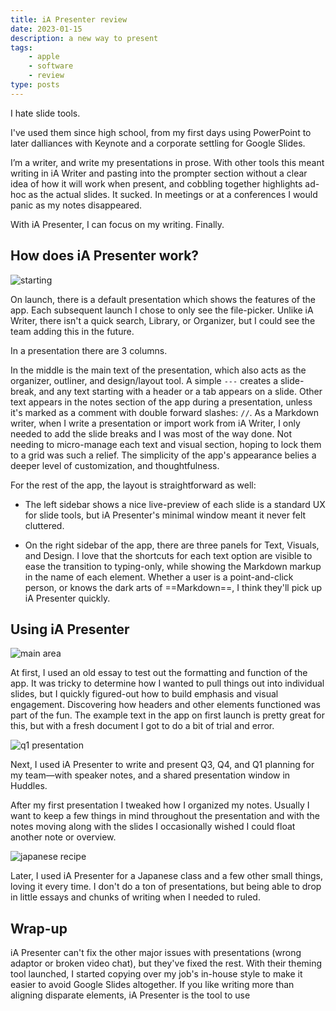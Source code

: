 ```yaml
---
title: iA Presenter review
date: 2023-01-15
description: a new way to present
tags: 
    - apple
    - software
    - review
type: posts
---
```


I hate slide tools.

I've used them  since high school, from my first days using PowerPoint to later dalliances with Keynote and a corporate settling for Google Slides.

I’m a writer, and write my presentations in prose. With other tools this meant writing in iA Writer and pasting into the prompter section without a clear idea of how it will work when present, and cobbling together highlights ad-hoc as the actual slides. It sucked. In meetings or at a conferences I would panic as my notes disappeared.

With iA Presenter, I can focus on my writing. Finally.

## How does iA Presenter work?

![starting](https://micro.brookshelley.com/uploads/2023/eb7b09b00c.jpg)

On launch, there is a default presentation which shows the features of the app. Each subsequent launch I chose to only see the file-picker. Unlike iA Writer, there isn't a quick search, Library, or Organizer, but I could see the team adding this in the future.

In a presentation there are 3 columns.

In the middle is the main text of the presentation, which also acts as the organizer, outliner, and design/layout tool. A simple `---` creates a slide-break, and any text starting with a header or a tab appears on a slide. Other text appears in the notes section of the app during a presentation, unless it's marked as a comment with double forward slashes: `//`. As a Markdown writer, when I write a presentation or import work from iA Writer, I only needed to add the slide breaks and I was most of the way done. Not needing to micro-manage each text and visual section, hoping to lock them to a grid was such a relief. The simplicity of the app's appearance belies a deeper level of customization, and thoughtfulness.

For the rest of the app, the layout is straightforward as well:

- The left sidebar shows a nice live-preview of each slide is a standard UX for slide tools, but iA Presenter's minimal window meant it never felt cluttered.

- On the right sidebar of the app, there are three panels for Text, Visuals, and Design. I love that the shortcuts for each text option are visible to ease the transition to typing-only, while showing the Markdown markup in the name of each element. Whether a user is a point-and-click person, or knows the dark arts of ==Markdown==, I think they'll pick up iA Presenter quickly.

## Using iA Presenter

![main area](https://micro.brookshelley.com/uploads/2023/eb7b09b00c.jpg)

At first, I used an old essay to test out the formatting and function of the app. It was tricky to determine how I wanted to pull things out into individual slides, but I quickly figured-out how to build emphasis and visual engagement. Discovering how headers and other elements functioned was part of the fun. The example text in the app on first launch is pretty great for this, but with a fresh document I got to do a bit of trial and error.

![q1 presentation](https://micro.brookshelley.com/uploads/2023/2c26d2bfef.jpg)

Next, I used iA Presenter to write and present Q3, Q4, and Q1 planning for my team—with speaker notes, and a shared presentation window in Huddles.

After my first presentation I tweaked how I organized my notes. Usually I want to keep a few things in mind throughout the presentation and with the notes moving along with the slides I occasionally wished I could float another note or overview.

![japanese recipe](https://micro.brookshelley.com/uploads/2023/58b9c8ff95.jpg)

Later, I used iA Presenter for a Japanese class and a few other small things, loving it every time. I don't do a ton of presentations, but being able to drop in little essays and chunks of writing when I needed to ruled.

## Wrap-up

 iA Presenter can't fix the other major issues with presentations (wrong adaptor or broken video chat), but they've fixed the rest. With their theming tool launched, I started copying over my job's in-house style to make it easier to avoid Google Slides altogether. If you like writing more than aligning disparate elements, iA Presenter is the tool to use
